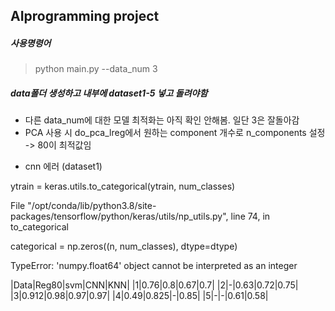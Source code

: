 ## AIprogramming project
##### 사용명령어
> python main.py --data_num 3

##### data폴더 생성하고 내부에 dataset1-5 넣고 돌려야함

- 다른 data_num에 대한 모델 최적화는 아직 확인 안해봄. 일단 3은 잘돌아감
- PCA 사용 시 do_pca_lreg에서 원하는 component 개수로 n_components 설정 -> 80이 최적값임


* cnn 에러 (dataset1)

ytrain = keras.utils.to_categorical(ytrain, num_classes)

File "/opt/conda/lib/python3.8/site-packages/tensorflow/python/keras/utils/np_utils.py", line 74, in to_categorical

categorical = np.zeros((n, num_classes), dtype=dtype)

TypeError: 'numpy.float64' object cannot be interpreted as an integer


|Data|Reg80|svm|CNN|KNN|
|1|0.76|0.8|0.67|0.7|
|2|-|0.63|0.72|0.75|
|3|0.912|0.98|0.97|0.97|
|4|0.49|0.825|-|0.85|
|5|-|-|0.61|0.58|